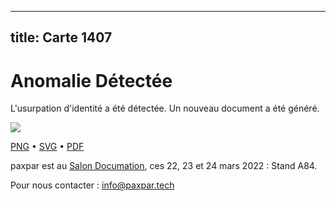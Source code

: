 
---
title: Carte 1407
---

# Anomalie Détectée

L'usurpation d'identité a été détectée. Un nouveau document a été généré.


![](https://media.paxpar.tech/ludi/card_1407_recto.png)

[PNG](https://media.paxpar.tech/ludi/card_1407_recto.png) • [SVG](https://media.paxpar.tech/ludi/card_1407_recto.svg) • [PDF](https://media.paxpar.tech/ludi/card_1407_recto.pdf)

paxpar est au [Salon Documation](https://www.documation.fr/info_societe/527/paxpartech.html), ces 22, 23 et 24 mars 2022 : Stand A84.

Pour nous contacter : info@paxpar.tech


